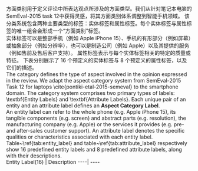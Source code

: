 方面类别用于定义评论中所表达观点所涉及的方面类型。我们从针对笔记本电脑的 SemEval-2015 task 12中获得灵感，将其方面类别体系调整到智能手机领域。
该分类系统包含两种主要类型的标签：实体标签和属性标签。每个实体标签与属性标签的唯一组合会形成一个“方面类别”标签。
<br>
实体标签可以是整部手机（例如 Apple iPhone 15）、手机的有形部分（例如屏幕）或抽象部分（例如分辨率），也可以是制造公司（例如 Apple）以及其提供的服务（例如售前及售后客户支持）。
属性标签表示与每个实体标签相关的特定的质量或特征。
下表分别展示了 16 个预定义的实体标签与 8 个预定义的属性标签，以及它们的描述。
<br>
The category defines the type of aspect involved in the opinion expressed in the review. 
We adapt the aspect category system from SemEval-2015 Task 12 for laptops \cite{pontiki-etal-2015-semeval} to the smartphone domain.
The category system comprises two primary types of labels: \textbf{Entity Labels} and \textbf{Attribute Labels}. 
Each unique pair of an entity and an attribute label defines an **Aspect Category Label**.
<br>
An entity label can refer to the whole phone (e.g. Apple iPhone 15), its tangible components (e.g. screen) and abstract parts (e.g. resolution), 
the manufacturing company (e.g. Apple) or the services it provides (e.g. pre- and after-sales customer support). 
An attribute label denotes the specific qualities or characteristics associated with each entity label. 
Table~\ref{tab:entity_label} and table~\ref{tab:attribute_label} respectively show 16 predefined entity labels and 8 predefined attribute labels, along with their descriptions.
<br>
Entity Label(16) | Description
----| ----
